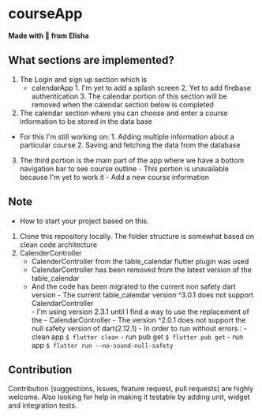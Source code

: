 # courseApp
**Made with :heartbeat: from Elisha**

## What sections are implemented?
1. The Login and sign up section which is
 	- calendarApp
        	1. I'm yet to add a splash screen
        	2. Yet to add firebase authentication
        	3. The calendar portion of this section will be removed when the calendar section below is completed
2. The calendar section where you can choose and enter a course information to be stored in the data base
  - For this I'm still working on:
            	1. Adding multiple information about a particular course
            	2. Saving and fetching the data from the database
3. The third portion is the main part of the app where we have a bottom navigation bar to see course outline
            	- This portion is unavailable because I'm yet to work it
                - Add a new course information



                
                
## Note

- How to start your project based on this.

1. Clone this repository locally. The folder structure is somewhat based on clean code architecture
2. CalenderController 
    - CalenderController from the table_calendar flutter plugin was used
    - CalendarController has been removed from the latest version of the table_calendar
    - And the code has been migrated to the current non safety dart version
        	- The current table_calendar version ^3.0.1 does not support CalendarController  
        	- I'm using version 2.3.1 until I find a way to use the replacement of the 
        	- CalendarController
        	- The version ^2.0.1 does not support the null safety version of dart(2.12.1)
        	- In order to run without errors :
              	- clean app
                `$ flutter clean`
              	- run pub get
                `$ flutter pub get`
              	- run app
                `$ flutter run --no-sound-null-safety`
## Contribution
Contribution (suggestions, issues, feature request, pull requests) are highly welcome. Also looking for help in making it testable by adding unit, widget and integration tests.
